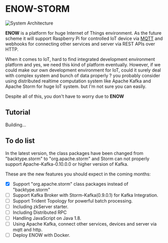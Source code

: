 ENOW-STORM
=====
![System Architecture](http://i.imgur.com/19zJac5.png)

__ENOW__ is a platform for huge Internet of Things environment. As the future scheme it will support Raspberry Pi for controlled IoT device via [MQTT](http://mqtt.org/) and webhooks for connecting other services and server via REST APIs over HTTP.

When it comes to IoT, hard to find integrated development environment platform and yes, we need this kind of platform eventually.
However, if we could make our own development environment for IoT, could it surely deal with complex system and bunch of data properly ? you probably consider using distributed realtime computation system like Apache Kafka and Apache Storm for huge IoT system. but I'm not sure you can easily.

Despite all of this, you don't have to worry due to __ENOW__

## Tutorial
Building...

## To do list
In the latest version, the class packages have been changed from "backtype.storm" to "org.apache.storm" and Storm can not properly support Apache-Kafka-0.10.0.0 or higher version of Kafka.

These are the new features you should expect in the coming
months:



* [x] Support "org.apache.storm" class packages instead of "backtype.storm"
* [ ] Support Kafka Broker with Storm-Kafka(0.9.0.1) for Kafka Integration.
* [ ] Support Trident Topology for powerful batch processing.
* [ ] Including zkServer starter.
* [ ] Including Distributed RPC
* [ ] Handling JavaScript on Java 1.8.
* [ ] Using Apache Kafka, connect other services, devices and server via mqtt and http.
* [ ] Deploy ENOW with Docker.
